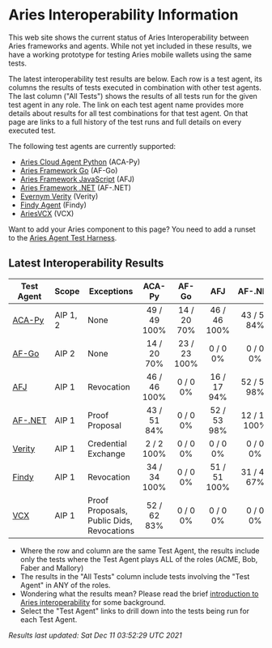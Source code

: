 # Aries Interoperability Information


This web site shows the current status of Aries Interoperability between Aries frameworks and agents. While
not yet included in these results, we have a working prototype for testing Aries mobile wallets using the
same tests.

The latest interoperability test results are below. Each row is a test agent, its columns
the results of tests executed in combination with other test agents.
The last column ("All Tests") shows the results of all tests run for the given test agent in any role. The link on each test
agent name provides more details about results for all test combinations for that test agent. On
that page are links to a full history of the test runs and full details on every executed test. 

The following test agents are currently supported:

- [Aries Cloud Agent Python](https://github.com/hyperledger/aries-cloudagent-python) (ACA-Py)
- [Aries Framework Go](https://github.com/hyperledger/aries-framework-go) (AF-Go)
- [Aries Framework JavaScript](https://github.com/hyperledger/aries-framework-javascript) (AFJ)
- [Aries Framework .NET](https://github.com/hyperledger/aries-framework-dotnet) (AF-.NET)
- [Evernym Verity](https://github.com/evernym/verity) (Verity)
- [Findy Agent](https://github.com/findy-network/findy-agent) (Findy)
- [AriesVCX](https://github.com/hyperledger/aries-vcx) (VCX)

Want to add your Aries component to this page? You need to add a runset to the
[Aries Agent Test Harness](https://github.com/hyperledger/aries-agent-test-harness).

## Latest Interoperability Results

| Test Agent | Scope | Exceptions | ACA-Py | AF-Go | AFJ | AF-.NET | Verity | Findy | VCX | **All Tests** |
| ----- | ----- | ----- | :----: | :----: | :----: | :----: | :----: | :----: | :----: | :----: |
| [ACA-Py](acapy.md)| AIP 1, 2 | None | 49 / 49<br>100% | 14 / 20<br>70% | 46 / 46<br>100% | 43 / 51<br>84% | 2 / 2<br>100% | 34 / 34<br>100% | 52 / 62<br>83% | **228 / 252<br>90%** |
| [AF-Go](afgo.md)| AIP 2 | None | 14 / 20<br>70% | 23 / 23<br>100% | 0 / 0<br>0% | 0 / 0<br>0% | 0 / 0<br>0% | 0 / 0<br>0% | 0 / 0<br>0% | **37 / 43<br>86%** |
| [AFJ](javascript.md)| AIP 1 | Revocation | 46 / 46<br>100% | 0 / 0<br>0% | 16 / 17<br>94% | 52 / 53<br>98% | 0 / 0<br>0% | 51 / 51<br>100% | 0 / 0<br>0% | **136 / 138<br>98%** |
| [AF-.NET](dotnet.md)| AIP 1 | Proof Proposal | 43 / 51<br>84% | 0 / 0<br>0% | 52 / 53<br>98% | 12 / 12<br>100% | 0 / 0<br>0% | 31 / 46<br>67% | 0 / 0<br>0% | **109 / 133<br>81%** |
| [Verity](verity.md)| AIP 1 | Credential Exchange | 2 / 2<br>100% | 0 / 0<br>0% | 0 / 0<br>0% | 0 / 0<br>0% | 0 / 0<br>0% | 0 / 0<br>0% | 0 / 0<br>0% | **2 / 2<br>100%** |
| [Findy](findy.md)| AIP 1 | Revocation | 34 / 34<br>100% | 0 / 0<br>0% | 51 / 51<br>100% | 31 / 46<br>67% | 0 / 0<br>0% | 17 / 17<br>100% | 0 / 0<br>0% | **116 / 131<br>88%** |
| [VCX](aries-vcx.md)| AIP 1 | Proof Proposals, Public Dids, Revocations | 52 / 62<br>83% | 0 / 0<br>0% | 0 / 0<br>0% | 0 / 0<br>0% | 0 / 0<br>0% | 0 / 0<br>0% | 33 / 34<br>97% | **85 / 96<br>88%** |

- Where the row and column are the same Test Agent, the results include only the tests where the Test Agent plays ALL of the roles (ACME, Bob, Faber and Mallory)
- The results in the "All Tests" column include tests involving the "Test Agent" in ANY of the roles.
- Wondering what the results mean? Please read the brief [introduction to Aries interoperability](aries-interop-intro.md) for some background.
- Select the "Test Agent" links to drill down into the tests being run for each Test Agent.


*Results last updated: Sat Dec 11 03:52:29 UTC 2021*

